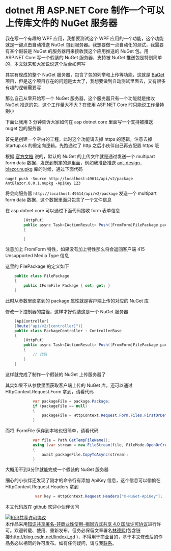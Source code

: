 # dotnet 用 ASP.NET Core 制作一个可以上传库文件的 NuGet 服务器

我在写一个有趣的 WPF 应用，我想要测试这个 WPF 应用的一个功能，这个功能就是一键点击自动推送 NuGet 包到服务器。我想要做一点自动化的测试，我需要有某个假装是 NuGet 的服务器用来接收我这个应用推送的 NuGet 包。用 ASP.NET Core 写一个假装的 NuGet 服务器，支持被 NuGet 推送包是特别简单的，本文就来和大家说说这个后台如何写

<!--more-->
<!-- 发布 -->

其实有现成的整个 NuGet 服务器，包含了包的列举和上传等功能，这就是 [BaGet](https://github.com/loic-sharma/BaGet ) 项目，但是这个项目存在的问题是太大了，我想要做到自动测试里面去，又有很多有趣的逻辑需要写

那么自己从零开始写一个 NuGet 服务器，这个服务器只有一个功能就是接收 NuGet 推送的包，这个工作量大不大？在使用 ASP.NET Core 时只能说工作量特别小

下面让我用 3 分钟告诉大家如何在 asp dotnet core 里面写一个支持被推送 nuget 包的服务器

首先是创建一个空白的工程，此时这个功能请去掉 https 的逻辑，注意去掉 Startup.cs 的重定向逻辑。先跑通过了 http 之后小伙伴自己再去配置 https 哦

根据 [官方文档](https://docs.microsoft.com/en-us/nuget/api/package-publish-resource ) 说的，默认的 NuGet 的上传文件就是通过发送一个 multipart form data 数据，发送到制定的源里面，例如我准备推送 [ant-design-blazor.nupkg](https://github.com/lindexi/ant-design-blazor ) 库的时候，通过下面代码

```
nuget push -Source http://localhost:49614/api/v2/package AntBlazor.0.0.1.nupkg -ApiKey 123
```

将会向服务器 `http://localhost:49614/api/v2/package` 发送一个 multipart form data 数据，这个数据里面只包含了一个文件信息

在 asp dotnet core 可以通过下面代码接收 form 表单信息

```csharp
        [HttpPut]
        public async Task<IActionResult> Push([FromForm]FilePackage package)
        {

        }
```

注意加上 FromForm 特性，如果没有加上特性那么将会返回客户端 415 Unsupported Media Type 信息

这里的 FilePackage 的定义如下

```csharp
    public class FilePackage
    {
        public IFormFile Package { set; get; }
    }
```

此时从参数里面拿到的 package 属性就是客户端上传的对应的 NuGet 库

修改一下控制器的路径，这样才好假装这是一个 NuGet 服务器

```csharp
    [ApiController]
    [Route("api/v2/[controller]")]
    public class PackageController : ControllerBase
    {
        [HttpPut]
        public async Task<IActionResult> Push([FromForm]FilePackage package)
        {
        	// 代码
        }
    }
```

这样就完成了制作一个假装的 NuGet 上传服务器了

其实如果不从参数里面获取客户端上传的 NuGet 库，还可以通过 HttpContext.Request.Form 拿到，请看代码

```csharp
            var packageFile = package.Package;
            if (packageFile == null)
            {
                packageFile = HttpContext.Request.Form.Files.FirstOrDefault();
            }
```

而将 IFormFile 保存到本地也很简单，请看代码

```csharp
            var file = Path.GetTempFileName();
            using (var stream = new FileStream(file, FileMode.OpenOrCreate))
            {
                await packageFile.CopyToAsync(stream);
            }
```

大概用不到3分钟就能完成一个假装的 NuGet 服务器

细心的小伙伴还发现了刚才的命令行有添加 ApiKey 信息，这个信息可以偷偷在 HttpContext.Request.Headers 拿到

```csharp
             var key = HttpContext.Request.Headers["X-NuGet-ApiKey"];
``` 

本文代码放在 [github](https://github.com/lindexi/lindexi_gd/tree/457ebad9ce3895bde7c76ae60bd8c4c4be6f93b4/AluwemjealayCheedeaweabewairhur) 欢迎小伙伴访问

<a rel="license" href="http://creativecommons.org/licenses/by-nc-sa/4.0/"><img alt="知识共享许可协议" style="border-width:0" src="https://licensebuttons.net/l/by-nc-sa/4.0/88x31.png" /></a><br />本作品采用<a rel="license" href="http://creativecommons.org/licenses/by-nc-sa/4.0/">知识共享署名-非商业性使用-相同方式共享 4.0 国际许可协议</a>进行许可。欢迎转载、使用、重新发布，但务必保留文章署名[林德熙](http://blog.csdn.net/lindexi_gd)(包含链接:http://blog.csdn.net/lindexi_gd )，不得用于商业目的，基于本文修改后的作品务必以相同的许可发布。如有任何疑问，请与我[联系](mailto:lindexi_gd@163.com)。
